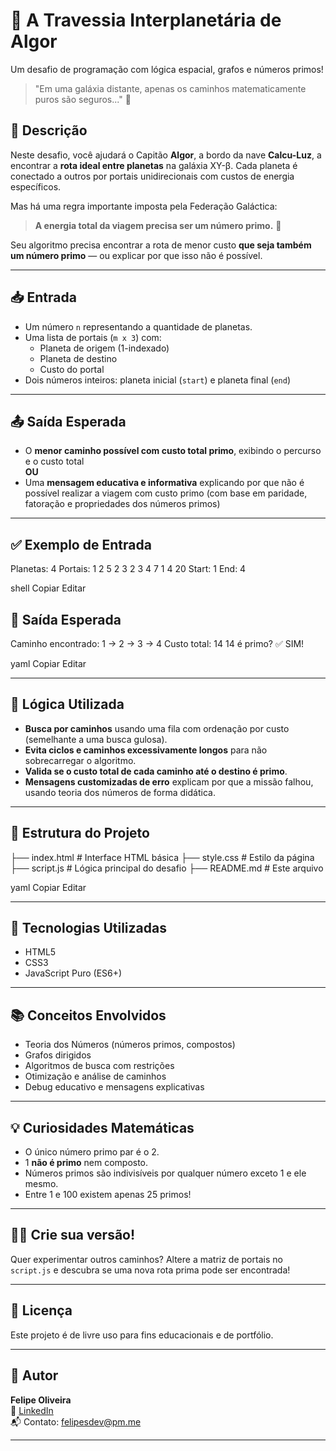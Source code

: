 # 🌌 A Travessia Interplanetária de Algor


Um desafio de programação com lógica espacial, grafos e números primos!

> "Em uma galáxia distante, apenas os caminhos matematicamente puros são seguros..." 🚀

## 📖 Descrição

Neste desafio, você ajudará o Capitão **Algor**, a bordo da nave **Calcu-Luz**, a encontrar a **rota ideal entre planetas** na galáxia XY-β. Cada planeta é conectado a outros por portais unidirecionais com custos de energia específicos.

Mas há uma regra importante imposta pela Federação Galáctica:

> **A energia total da viagem precisa ser um número primo.** 🔢

Seu algoritmo precisa encontrar a rota de menor custo **que seja também um número primo** — ou explicar por que isso não é possível.

---

## 📥 Entrada

- Um número `n` representando a quantidade de planetas.
- Uma lista de portais (`m x 3`) com:
  - Planeta de origem (1-indexado)
  - Planeta de destino
  - Custo do portal
- Dois números inteiros: planeta inicial (`start`) e planeta final (`end`)

---

## 📤 Saída Esperada

- O **menor caminho possível com custo total primo**, exibindo o percurso e o custo total  
**OU**  
- Uma **mensagem educativa e informativa** explicando por que não é possível realizar a viagem com custo primo (com base em paridade, fatoração e propriedades dos números primos)

---

## ✅ Exemplo de Entrada

Planetas: 4
Portais:
1 2 5
2 3 2
3 4 7
1 4 20
Start: 1
End: 4

shell
Copiar
Editar

## 🧠 Saída Esperada

Caminho encontrado: 1 → 2 → 3 → 4
Custo total: 14
14 é primo? ✅ SIM!

yaml
Copiar
Editar

---

## 🧪 Lógica Utilizada

- **Busca por caminhos** usando uma fila com ordenação por custo (semelhante a uma busca gulosa).
- **Evita ciclos e caminhos excessivamente longos** para não sobrecarregar o algoritmo.
- **Valida se o custo total de cada caminho até o destino é primo**.
- **Mensagens customizadas de erro** explicam por que a missão falhou, usando teoria dos números de forma didática.

---

## 📁 Estrutura do Projeto

├── index.html # Interface HTML básica
├── style.css # Estilo da página
├── script.js # Lógica principal do desafio
├── README.md # Este arquivo

yaml
Copiar
Editar

---

## 🧰 Tecnologias Utilizadas

- HTML5  
- CSS3  
- JavaScript Puro (ES6+)

---

## 📚 Conceitos Envolvidos

- Teoria dos Números (números primos, compostos)  
- Grafos dirigidos  
- Algoritmos de busca com restrições  
- Otimização e análise de caminhos  
- Debug educativo e mensagens explicativas

---

## 💡 Curiosidades Matemáticas

- O único número primo par é o 2.  
- 1 **não é primo** nem composto.  
- Números primos são indivisíveis por qualquer número exceto 1 e ele mesmo.  
- Entre 1 e 100 existem apenas 25 primos!

---

## 🧑‍🚀 Crie sua versão!

Quer experimentar outros caminhos? Altere a matriz de portais no `script.js` e descubra se uma nova rota prima pode ser encontrada!

---

## 📜 Licença

Este projeto é de livre uso para fins educacionais e de portfólio.

---

## 🌟 Autor

**Felipe Oliveira**  
🔗 [LinkedIn](https://www.linkedin.com/in/felipesdev/)  
📬 Contato: [felipesdev@pm.me](mailto:felipesdev@pm.me)

---
